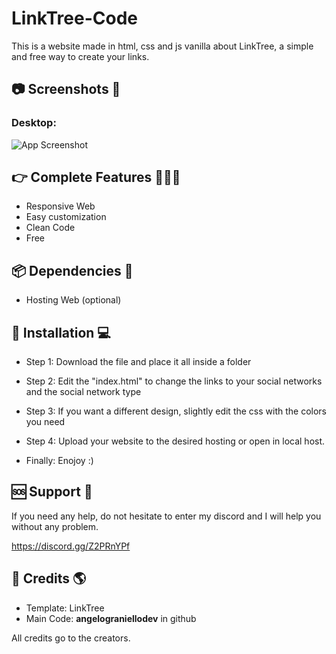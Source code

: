 # LinkTree-Code
This is a website made in html, css and js vanilla about LinkTree, a simple and free way to create your links.

## 📷 Screenshots 📂

### Desktop:  

![App Screenshot](https://media.discordapp.net/attachments/1169794060421189662/1176078615427960893/image.png?ex=656d8f90&is=655b1a90&hm=cc0d9f5776dfadb77c51f527d16cc07a52d53fddbf2e307b2609ed843f1e627e&=&width=879&height=468)

## 👉 Complete Features 👷🏾‍♀️

- Responsive Web
- Easy customization
- Clean Code
- Free
  
## 📦 Dependencies 📜

- Hosting Web (optional)

## 🚀 Installation 💻

- Step 1: Download the file and place it all inside a folder
- Step 2: Edit the "index.html" to change the links to your social networks and the social network type
- Step 3: If you want a different design, slightly edit the css with the colors you need
- Step 4: Upload your website to the desired hosting or open in local host.
    
- Finally: Enojoy :)

## 🆘 Support 🎈
If you need any help, do not hesitate to enter my discord and I will help you without any problem.

https://discord.gg/Z2PRnYPf

## 🧑 Credits 🌎

- Template: LinkTree
- Main Code: **angelograniellodev** in github

All credits go to the creators.
